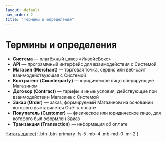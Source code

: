 ```yaml
---
layout: default
nav_order: 2
title: "Термины и определения"
---
```


# Термины и определения

- **Система** — платёжный шлюз &laquo;ИнвойсБокс&raquo;
- **API** — программный интерфейс для взаимодействия с Системой
- **Магазин (Merchant)** — торговая точка, сервис или веб-сайт взаимодействующая с Системой
- **Контрагент (Counterparty)** — юридическое лицо оперирующее Магазином
- **Договор (Contract)** — тарифы и иные условия, действующие при взаимодействии Магазина с Системой
- **Заказ (Order)** — заказ, формируемый Магазином на основании которого выставялется Счёт к оплате
- **Покупатель (Customer)** — физическое или юридическое лицо, для которого был оформлен Заказ
- **Транзакция (Transaction)** — информация об оплате

[Читать далее](/docs/schema){: .btn .btn-primary .fs-5 .mb-4 .mb-md-0 .mr-2 }
